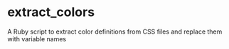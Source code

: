 extract_colors
==============

A Ruby script to extract color definitions from CSS files and replace them with variable names
